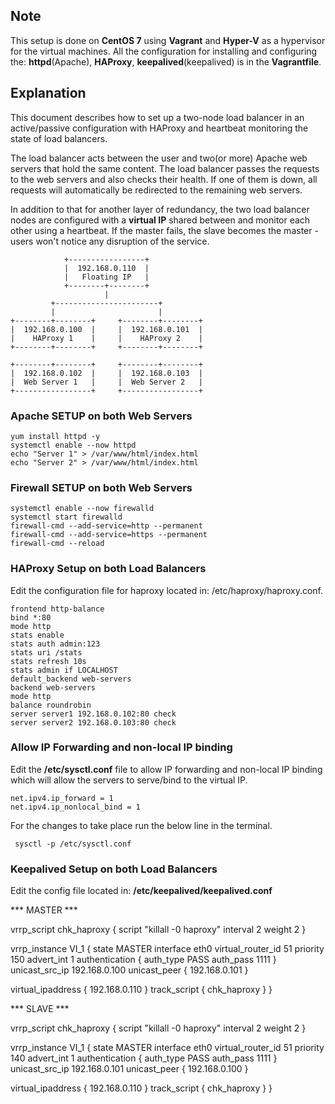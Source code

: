 ## Note ##
This setup is done on **CentOS 7** using **Vagrant** and **Hyper-V** as a hypervisor for the virtual machines. All the configuration for installing and configuring the: **httpd**(Apache), **HAProxy**, **keepalived**(keepalived) is in the **Vagrantfile**.

## Explanation ##
This document describes how to set up a two-node load balancer in an active/passive configuration 
with HAProxy and heartbeat monitoring the state of load balancers.

The load balancer acts between the user and two(or more) Apache web servers that hold the same content.
The load balancer passes the requests to the web servers and also checks their health. If one of them is down, all requests will automatically be redirected
to the remaining web servers. 

In addition to that for another layer of redundancy, the two load balancer nodes are configured with a **virtual IP** shared between and monitor each other using a heartbeat. 
If the master fails, the slave becomes the master - users won't notice any disruption of the service.

	            +-----------------+
	            |  192.168.0.110  |
	            |   Floating IP   |
	            +--------+--------+
	                     |
	         +-----------------------+
	         |                       |
	+--------+--------+     +--------+--------+
	|  192.168.0.100  |     |  192.168.0.101  |
	|    HAProxy 1    |     |    HAProxy 2    | 
	+--------+--------+     +--------+--------+
	
	+--------+--------+     +--------+--------+
	|  192.168.0.102  |     |  192.168.0.103  |
	|  Web Server 1   |     |  Web Server 2   |
	+-----------------+     +-----------------+


### Apache SETUP on both Web Servers ###

	yum install httpd -y 
	systemctl enable --now httpd
	echo "Server 1" > /var/www/html/index.html
	echo "Server 2" > /var/www/html/index.html

### Firewall SETUP on both Web Servers ###

	systemctl enable --now firewalld
	systemctl start firewalld
	firewall-cmd --add-service=http --permanent
	firewall-cmd --add-service=https --permanent
	firewall-cmd --reload


### HAProxy Setup on both Load Balancers ###

Edit the configuration file for haproxy located in: /etc/haproxy/haproxy.conf.

	frontend http-balance
	bind *:80
	mode http
	stats enable
	stats auth admin:123
	stats uri /stats
	stats refresh 10s
	stats admin if LOCALHOST
	default_backend web-servers
	backend web-servers
	mode http
	balance roundrobin
	server server1 192.168.0.102:80 check
	server server2 192.168.0.103:80 check


### Allow IP Forwarding and non-local IP binding ###

Edit the **/etc/sysctl.conf** file to allow IP forwarding and non-local IP binding which will allow the servers to serve/bind to the virtual IP.

	net.ipv4.ip_forward = 1
	net.ipv4.ip_nonlocal_bind = 1
 
For the changes to take place run the below line in the terminal.
 
	 sysctl -p /etc/sysctl.conf

### Keepalived Setup on both Load Balancers ###

Edit the config file located in: **/etc/keepalived/keepalived.conf**

*** MASTER ***

vrrp_script chk_haproxy {
	script "killall -0 haproxy"
	interval 2
	weight 2
}

vrrp_instance VI_1 {
	state MASTER
	interface eth0
	virtual_router_id 51
	priority 150
	advert_int 1
	authentication {
		auth_type PASS
		auth_pass 1111
	}
	unicast_src_ip 192.168.0.100
	unicast_peer {
		192.168.0.101
}

virtual_ipaddress {
	192.168.0.110
}
track_script {
chk_haproxy
}
}


*** SLAVE ***

vrrp_script chk_haproxy {
	script "killall -0 haproxy"
	interval 2
	weight 2
}

vrrp_instance VI_1 {
	state MASTER
	interface eth0
	virtual_router_id 51
	priority 140
	advert_int 1
	authentication {
		auth_type PASS
		auth_pass 1111
	}
	unicast_src_ip 192.168.0.101
	unicast_peer {
		192.168.0.100
}

virtual_ipaddress {
	192.168.0.110
}
track_script {
chk_haproxy
}
}












